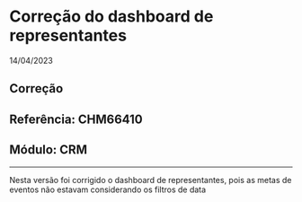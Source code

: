 # Correção do dashboard de representantes
14/04/2023
## Correção
## Referência: CHM66410
## Módulo: CRM
***

Nesta versão foi corrigido o dashboard de representantes, pois as metas de eventos não estavam considerando os filtros de data